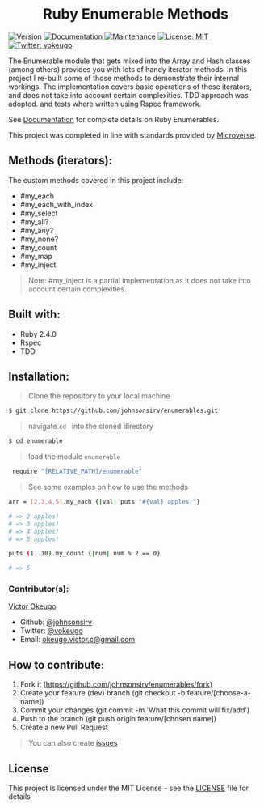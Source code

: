 <h1 align="center">Ruby Enumerable Methods</h1>
<p>
  <img alt="Version" src="https://img.shields.io/badge/version-1.0.0-blue.svg?cacheSeconds=2592000" />
  <a href="https://github.com/johnsonsirv/enumerables#readme" target="_blank">
    <img alt="Documentation" src="https://img.shields.io/badge/documentation-yes-brightgreen.svg" />
  </a>
  <a href="https://github.com/johnsonsirv/enumerables/graphs/commit-activity" target="_blank">
    <img alt="Maintenance" src="https://img.shields.io/badge/Maintained%3F-yes-green.svg" />
  </a>
  <a href="https://github.com/johnsonsirv/enumerables/blob/master/LICENSE" target="_blank">
    <img alt="License: MIT" src="https://img.shields.io/github/license/johnsonsirv/enumerables" />
  </a>
  <a href="https://twitter.com/vokeugo" target="_blank">
    <img alt="Twitter: vokeugo" src="https://img.shields.io/twitter/follow/vokeugo.svg?style=social" />
  </a>
</p>

<p>
The Enumerable module that gets mixed into the Array and Hash classes (among others) provides you with lots of handy iterator methods.
In this project I re-built some of those methods to demonstrate their internal workings. The implementation covers basic operations
of these iterators, and does not take into account certain complexities. TDD approach was adopted. and tests where written using Rspec framework.

See [Documentation](https://ruby-doc.org/core-2.5.1/Enumerable.html) for complete details on Ruby Enumerables.

This project was completed in line with standards provided by [Microverse](https://www.microverse.org/ "The Global School for Remote Software Developers!").
</p>

## Methods (iterators):
The custom methods covered in this project include:
- #my_each
- #my_each_with_index
- #my_select
- #my_all?
- #my_any?
- #my_none?
- #my_count
- #my_map
- #my_inject
>  Note: #my_inject is a partial implementation as it does not take into account certain complexities.

## Built with:
- Ruby 2.4.0
- Rspec
- TDD

## Installation:
> Clone the repository to your local machine
```sh
$ git clone https://github.com/johnsonsirv/enumerables.git
```
> navigate ```cd ``` into the cloned directory

```sh
$ cd enumerable
```
> load the module ```enumerable ``` 

```sh
 require "[RELATIVE_PATH]/enumerable"
```
> See some examples on how to use the methods
```sh
arr = [2,3,4,5].my_each {|val| puts "#{val} apples!"}

# => 2 apples!
# => 3 apples!
# => 4 apples!
# => 5 apples!

puts (1..10).my_count {|num| num % 2 == 0}

# => 5
```

### Contributor(s):

[Victor Okeugo](https://angel.co/u/victorokeugo/)

- Github: [@johnsonsirv](https://github.com/johnsonsirv)
- Twitter: [@vokeugo](https://twitter.com/@vokeugo/)
- Email: [okeugo.victor.c@gmail.com]()

## How to contribute:
1. Fork it (https://github.com/johnsonsirv/enumerables/fork)
2. Create your feature (dev) branch (git checkout -b feature/[choose-a-name])
3. Commit your changes (git commit -m 'What this commit will fix/add')
4. Push to the branch (git push origin feature/[chosen name])
5. Create a new Pull Request
> You can also create [issues](https://github.com/johnsonsirv/enumerables/issues)

## License

This project is licensed under the MIT License - see the [LICENSE](./LICENSE.md) file for details
